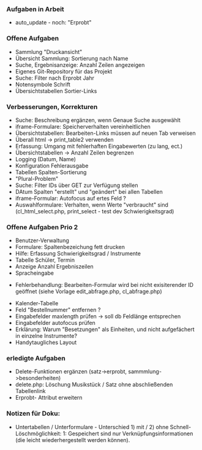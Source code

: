 ﻿
###  Aufgaben in Arbeit  
* auto_update - noch: "Erprobt" 

### Offene Aufgaben 
* Sammlung "Druckansicht" 
* Übersicht Sammlung: Sortierung nach Name
* Suche, Ergebnisanzeige: Anzahl Zeilen angezeigen  
* Eigenes Git-Repository für das Projekt 
* Suche: Filter nach Erprobt Jahr
* Notensymbole Schrift
* Übersichtstabellen Sortier-Links

### Verbesserungen, Korrekturen 
* Suche: Beschreibung ergänzen, wenn Genaue Suche ausgewählt 
* iframe-Formulare: Speicherverhalten vereinheitlichen 
* Übersichtstabellen: Bearbeiten-Links müssen auf neuen Tab verweisen
* Überall html -> print_table2 verwenden
* Erfassung: Umgang mit fehlerhaften Eingabewerten (zu lang, ect.)
* Übersichtstabellen -> Anzahl Zeilen begrenzen
* Logging (Datum, Name)
* Konfiguration Fehlerausgabe
* Tabellen Spalten-Sortierung
* "Plural-Problem" 
* Suche: Filter IDs über GET zur Verfügung stellen
* DAtum Spalten "erstellt" und "geändert" bei allen Tabellen
* iframe-Formular: Autofocus auf ertes Feld ? 
* Auswahlformulare: Verhalten, wenn Werte "verbraucht" sind (cl_html_select.php, print_select - test dev Schwierigkeitsgrad) 


### Offene Aufgaben Prio 2
* Benutzer-Verwaltung  
* Formulare: Spaltenbezeichung fett drucken 
* Hilfe: Erfassung Schwierigkeitsgrad / Instrumente 
* Tabelle Schüler, Termin 
* Anzeige Anzahl Ergebniszeilen
* Spracheingabe 
- Fehlerbehandlung: Bearbeiten-Formular wird bei nicht exisiterender ID geöffnet (siehe Vorlage edit_abfrage.php, cl_abfrage.php) 
* Kalender-Tabelle 
* Feld "Bestellnummer" entfernen ?
* Eingabefelder maxlength prüfen -> soll db Feldlänge entsprechen 
* Eingabefelder autofocus prüfen 
* Erklärung: Warum "Besetzungen" als Einheiten, und nicht aufgefächert in einzelne Instrumente? 
* Handytaugliches Layout 

### erledigte Aufgaben 
* Delete-Funktionen ergänzen (satz->erprobt, sammmlung->besonderheiten) 
* delete.php: Löschung Musikstück / Satz ohne abschließenden Tabellenlink  
* Erprobt- Attribut erweitern 

### Notizen für Doku: 
* Untertabellen / Unterformulare - Unterschied 1) mit / 2) ohne Schnell-Löschmöglichkeit: 1: Gespeichert sind nur Verknüpfungsinformationen (die leicht wiederhergestellt werden können).    